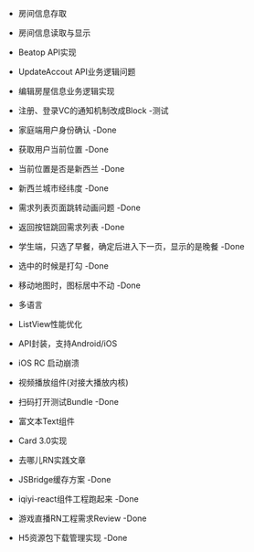 - 房间信息存取
- 房间信息读取与显示
- Beatop API实现
- UpdateAccout API业务逻辑问题
- 编辑房屋信息业务逻辑实现

- 注册、登录VC的通知机制改成Block -测试
- 家庭端用户身份确认 -Done
- 获取用户当前位置 -Done
- 当前位置是否是新西兰 -Done
- 新西兰城市经纬度 -Done
- 需求列表页面跳转动画问题 -Done
- 返回按钮跳回需求列表 -Done
- 学生端，只选了早餐，确定后进入下一页，显示的是晚餐 -Done
- 选中的时候是打勾 -Done
- 移动地图时，图标居中不动 -Done
- 多语言

- ListView性能优化
- API封装，支持Android/iOS
- iOS RC 启动崩溃
- 视频播放组件(对接大播放内核)
- 扫码打开测试Bundle -Done
- 富文本Text组件
- Card 3.0实现
- 去哪儿RN实践文章
- JSBridge缓存方案  -Done
- iqiyi-react组件工程跑起来 -Done
- 游戏直播RN工程需求Review -Done
- H5资源包下载管理实现 -Done

